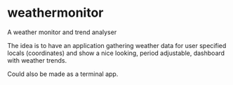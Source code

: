 # weathermonitor
A weather monitor and trend analyser

The idea is to have an application gathering weather data for user specified locals (coordinates) and show a nice looking, period adjustable, dashboard with weather trends.

Could also be made as a terminal app.
